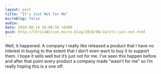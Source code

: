 ```yaml
---
layout: post
title: "It’s Just Not for Me"
microblog: false
audio: 
date: 2018-08-14 16:00:56 +0200
guid: http://ChrisJWilson.micro.blog/2018/08/14/its-just-not.html
---
```

Well, it happened. A company I really like released a product that I have no interest in buying to the extent that I don’t even want to buy it to support them. I hope it sells well but it’s just not for me. I’ve seen this happen before and after that point every product a company made “wasn’t for me” so I’m really hoping this is a one off. 
